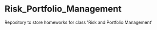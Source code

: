 # Risk_Portfolio_Management
Repository to store homeworks for class 'Risk and Portfolio Management'
